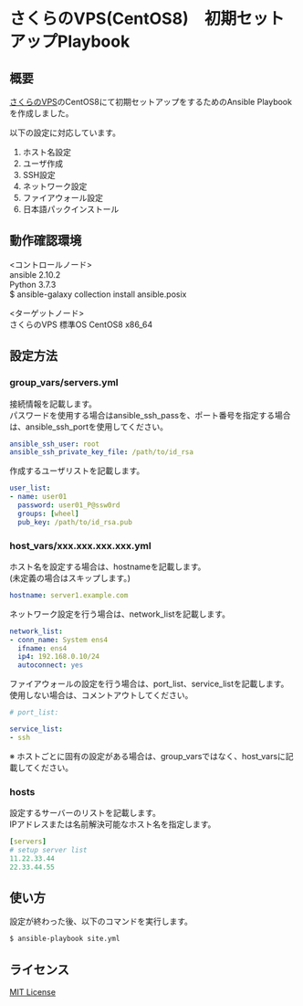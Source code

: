 # さくらのVPS(CentOS8)　初期セットアップPlaybook

## 概要

[さくらのVPS](https://vps.sakura.ad.jp/)のCentOS8にて初期セットアップをするためのAnsible Playbookを作成しました。

以下の設定に対応しています。

1. ホスト名設定
1. ユーザ作成
1. SSH設定
1. ネットワーク設定
1. ファイアウォール設定
1. 日本語パックインストール

## 動作確認環境

<コントロールノード>  
ansible 2.10.2  
Python 3.7.3  
$ ansible-galaxy collection install ansible.posix  

<ターゲットノード>  
さくらのVPS 標準OS CentOS8 x86_64  

## 設定方法

### group_vars/servers.yml

接続情報を記載します。  
パスワードを使用する場合はansible_ssh_passを、ポート番号を指定する場合は、ansible_ssh_portを使用してください。
```yaml
ansible_ssh_user: root
ansible_ssh_private_key_file: /path/to/id_rsa
```

作成するユーザリストを記載します。
```yaml
user_list:
- name: user01
  password: user01_P@ssw0rd
  groups: [wheel]
  pub_key: /path/to/id_rsa.pub
```
### host_vars/xxx.xxx.xxx.xxx.yml

ホスト名を設定する場合は、hostnameを記載します。  
(未定義の場合はスキップします。)
```yaml
hostname: server1.example.com
```
ネットワーク設定を行う場合は、network_listを記載します。

```yaml
network_list:
- conn_name: System ens4
  ifname: ens4
  ip4: 192.168.0.10/24
  autoconnect: yes
```
ファイアウォールの設定を行う場合は、port_list、service_listを記載します。  
使用しない場合は、コメントアウトしてください。

```yaml
# port_list:

service_list:
- ssh
```


※ ホストごとに固有の設定がある場合は、group_varsではなく、host_varsに記載してください。

### hosts

設定するサーバーのリストを記載します。  
IPアドレスまたは名前解決可能なホスト名を指定します。
```yaml
[servers]
# setup server list
11.22.33.44
22.33.44.55
```

## 使い方

設定が終わった後、以下のコマンドを実行します。

```bash
$ ansible-playbook site.yml
```
## ライセンス

[MIT License](https://opensource.org/licenses/mit-license.php)